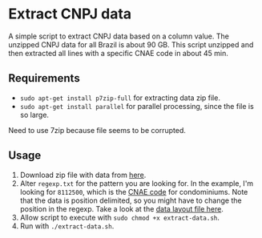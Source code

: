 # Extract CNPJ data

A simple script to extract CNPJ data based on a column value. The unzipped CNPJ data for all Brazil is about 90 GB. This script unzipped and then extracted all lines with a specific CNAE code in about 45 min.

## Requirements

- `sudo apt-get install p7zip-full` for extracting data zip file.
- `sudo apt-get install parallel` for parallel processing, since the file is so large.

Need to use 7zip because file seems to be corrupted.

## Usage

1. Download zip file with data from [here](http://receita.economia.gov.br/orientacao/tributaria/cadastros/cadastro-nacional-de-pessoas-juridicas-cnpj/dados-publicos-cnpj).
2. Alter `regexp.txt` for the pattern you are looking for. In the example, I'm looking for `8112500`, which is the [CNAE code](https://cnae.ibge.gov.br/?view=subclasse&tipo=cnae&versao=10&subclasse=8112500&chave=condom%C3%ADnio) for condominiums. Note that the data is position delimited, so you might have to change the position in the regexp. Take a look at the [data layout file here](https://fazendagovbr.sharepoint.com/sites/MFDATA/RFB/LAYOUT_DADOS_ABERTOS_CNPJ.pdf).
3. Allow script to execute with `sudo chmod +x extract-data.sh`.
4. Run with `./extract-data.sh`.
